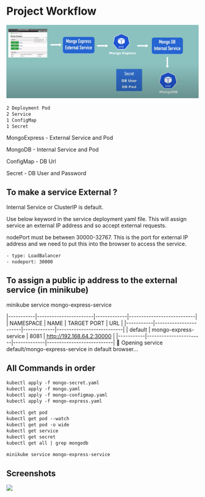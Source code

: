 # Project Workflow

<img src="../images/project_mongo_express.png">

```
2 Deployment Pod
2 Service
1 ConfigMap
1 Secret
```

MongoExpress - External Service and Pod

MongoDB - Internal Service and Pod

ConfigMap - DB Url

Secret - DB User and Password

## To make a service External ?

Internal Service or ClusterIP is default.

Use below keyword in the service deployment yaml file. This will assign service an external IP address and so accept external requests.

nodePort must be between 30000-32767. This is the port for external IP address and we need to put this into the browser to access the service.

```
- type: LoadBalancer
- nodeport: 30000
```

## To assign a public ip address to the external service (in minikube)

minikube service mongo-express-service

|-----------|-----------------------|-------------|---------------------------|
| NAMESPACE |         NAME          | TARGET PORT |            URL            |
|-----------|-----------------------|-------------|---------------------------|
| default   | mongo-express-service |        8081 | http://192.168.64.2:30000 |
|-----------|-----------------------|-------------|---------------------------|
🎉  Opening service default/mongo-express-service in default browser...

## All Commands in order

```
kubectl apply -f mongo-secret.yaml
kubectl apply -f mongo.yaml
kubectl apply -f mongo-configmap.yaml 
kubectl apply -f mongo-express.yaml
```

```
kubectl get pod
kubectl get pod --watch
kubectl get pod -o wide
kubectl get service
kubectl get secret
kubectl get all | grep mongodb
```

```
minikube service mongo-express-service
```

## Screenshots

<img src="../images/mongo_express_app.png">

